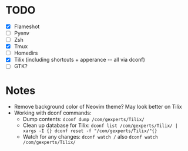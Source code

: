 # TODO

- [x] Flameshot
- [ ] Pyenv
- [ ] Zsh
- [x] Tmux
- [ ] Homedirs
- [x] Tilix (including shortcuts + apperance -- all via dconf)
- [ ] GTK?

# Notes

- Remove background color of Neovim theme? May look better on Tilix
- Working with dconf commands:
  - Dump contents: `dconf dump /com/gexperts/Tilix/`
  - Clean up database for Tilix: `dconf list /com/gexperts/Tilix/ | xargs -I {} dconf reset -f "/com/gexperts/Tilix/"{}`
  - Watch for any changes: `dconf watch /` also `dconf watch /com/gexperts/Tilix/`
